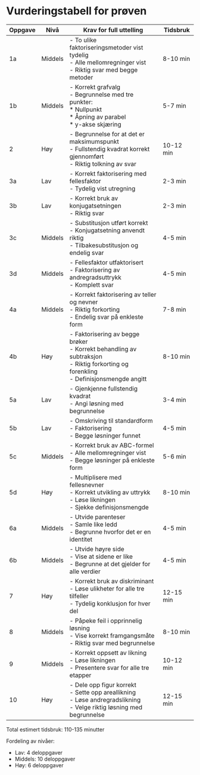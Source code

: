 # Vurderingstabell for prøven

| Oppgave | Nivå | Krav for full uttelling | Tidsbruk |
|---------|-------|-------------------------|-----------|
| 1a | Middels | - To ulike faktoriseringsmetoder vist tydelig<br>- Alle mellomregninger vist<br>- Riktig svar med begge metoder | 8-10 min |
| 1b | Middels | - Korrekt grafvalg<br>- Begrunnelse med tre punkter:<br>  * Nullpunkt<br>  * Åpning av parabel<br>  * y-akse skjæring | 5-7 min |
| 2 | Høy | - Begrunnelse for at det er maksimumspunkt<br>- Fullstendig kvadrat korrekt gjennomført<br>- Riktig tolkning av svar | 10-12 min |
| 3a | Lav | - Korrekt faktorisering med fellesfaktor<br>- Tydelig vist utregning | 2-3 min |
| 3b | Lav | - Korrekt bruk av konjugatsetningen<br>- Riktig svar | 2-3 min |
| 3c | Middels | - Substitusjon utført korrekt<br>- Konjugatsetning anvendt riktig<br>- Tilbakesubstitusjon og endelig svar | 4-5 min |
| 3d | Middels | - Fellesfaktor utfaktorisert<br>- Faktorisering av andregradsuttrykk<br>- Komplett svar | 4-5 min |
| 4a | Middels | - Korrekt faktorisering av teller og nevner<br>- Riktig forkorting<br>- Endelig svar på enkleste form | 7-8 min |
| 4b | Høy | - Faktorisering av begge brøker<br>- Korrekt behandling av subtraksjon<br>- Riktig forkorting og forenkling<br>- Definisjonsmengde angitt | 8-10 min |
| 5a | Lav | - Gjenkjenne fullstendig kvadrat<br>- Angi løsning med begrunnelse | 3-4 min |
| 5b | Lav | - Omskriving til standardform<br>- Faktorisering<br>- Begge løsninger funnet | 4-5 min |
| 5c | Middels | - Korrekt bruk av ABC-formel<br>- Alle mellomregninger vist<br>- Begge løsninger på enkleste form | 5-6 min |
| 5d | Høy | - Multiplisere med fellesnevner<br>- Korrekt utvikling av uttrykk<br>- Løse likningen<br>- Sjekke definisjonsmengde | 8-10 min |
| 6a | Middels | - Utvide parenteser<br>- Samle like ledd<br>- Begrunne hvorfor det er en identitet | 4-5 min |
| 6b | Middels | - Utvide høyre side<br>- Vise at sidene er like<br>- Begrunne at det gjelder for alle verdier | 4-5 min |
| 7 | Høy | - Korrekt bruk av diskriminant<br>- Løse ulikheter for alle tre tilfeller<br>- Tydelig konklusjon for hver del | 12-15 min |
| 8 | Middels | - Påpeke feil i opprinnelig løsning<br>- Vise korrekt framgangsmåte<br>- Riktig svar med begrunnelse | 8-10 min |
| 9 | Middels | - Korrekt oppsett av likning<br>- Løse likningen<br>- Presentere svar for alle tre etapper | 10-12 min |
| 10 | Høy | - Dele opp figur korrekt<br>- Sette opp areallikning<br>- Løse andregradslikning<br>- Velge riktig løsning med begrunnelse | 12-15 min |

Total estimert tidsbruk: 110-135 minutter

Fordeling av nivåer:
- Lav: 4 deloppgaver
- Middels: 10 deloppgaver
- Høy: 6 deloppgaver
